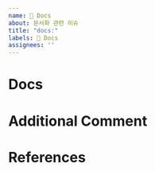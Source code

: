 ```yaml
---
name: 📝 Docs
about: 문서화 관련 이슈
title: "docs:"
labels: 📝 Docs
assignees: ''
---
```


# Docs
<!-- 관련 이슈에 대해 설명해주세요 -->

# Additional Comment
<!-- 추가 코멘트가 있다면 작성해주세요 -->

# References
<!-- 관련 자료 및 문서가 있다면 기입해주세요 -->

